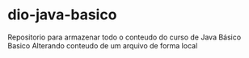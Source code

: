# dio-java-basico
Repositorio para armazenar todo o conteudo do curso de Java Básico
Basico
Alterando conteudo de um arquivo de forma local